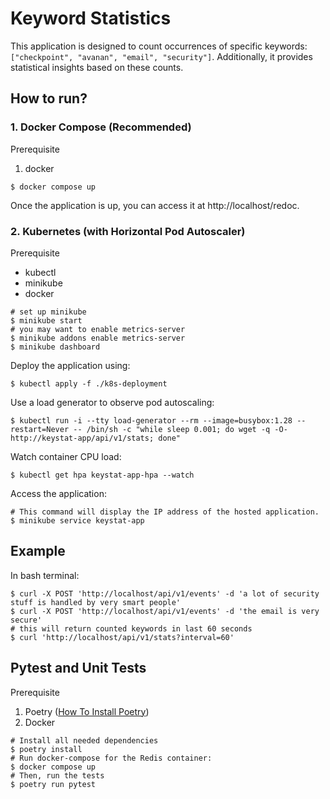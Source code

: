 # Keyword Statistics

This application is designed to count occurrences of specific keywords: `["checkpoint", "avanan", "email", "security"]`. Additionally, it provides statistical insights based on these counts.

## How to run? 

### 1. Docker Compose (Recommended)
Prerequisite
1. docker 
```
$ docker compose up 
```
Once the application is up, you can access it at http://localhost/redoc.

### 2. Kubernetes (with Horizontal Pod Autoscaler)
Prerequisite
- kubectl
- minikube
- docker 
```
# set up minikube
$ minikube start 
# you may want to enable metrics-server
$ minikube addons enable metrics-server
$ minikube dashboard
```

Deploy the application using:
```
$ kubectl apply -f ./k8s-deployment
```

Use a load generator to observe pod autoscaling:
```
$ kubectl run -i --tty load-generator --rm --image=busybox:1.28 --restart=Never -- /bin/sh -c "while sleep 0.001; do wget -q -O- http://keystat-app/api/v1/stats; done"
```

Watch container CPU load:
```
$ kubectl get hpa keystat-app-hpa --watch
```

Access the application:
```
# This command will display the IP address of the hosted application.
$ minikube service keystat-app
```

## Example

In bash terminal:
```
$ curl -X POST 'http://localhost/api/v1/events' -d 'a lot of security stuff is handled by very smart people'
$ curl -X POST 'http://localhost/api/v1/events' -d 'the email is very secure'
# this will return counted keywords in last 60 seconds 
$ curl 'http://localhost/api/v1/stats?interval=60' 
```

## Pytest and Unit Tests

Prerequisite
1. Poetry ([How To Install Poetry](https://python-poetry.org/docs/))
2. Docker

```
# Install all needed dependencies
$ poetry install
# Run docker-compose for the Redis container: 
$ docker compose up 
# Then, run the tests
$ poetry run pytest
```